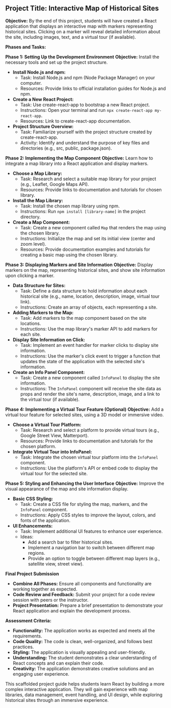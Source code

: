 ## Project Title: Interactive Map of Historical Sites

**Objective:**
By the end of this project, students will have created a React application that displays an interactive map with markers representing historical sites. Clicking on a marker will reveal detailed information about the site, including images, text, and a virtual tour (if available).

**Phases and Tasks:**

**Phase 1: Setting Up the Development Environment**
**Objective:** Install the necessary tools and set up the project structure.

* **Install Node.js and npm:**
    * Task: Install Node.js and npm (Node Package Manager) on your computer.
    * Resources: Provide links to official installation guides for Node.js and npm.
* **Create a New React Project:**
    * Task: Use create-react-app to bootstrap a new React project.
    * Instructions: Open your terminal and run `npx create-react-app my-react-app`.
    * Resources: Link to create-react-app documentation.
* **Project Structure Overview:**
    * Task: Familiarize yourself with the project structure created by create-react-app.
    * Activity: Identify and understand the purpose of key files and directories (e.g., src, public, package.json).

**Phase 2: Implementing the Map Component**
**Objective:** Learn how to integrate a map library into a React application and display markers.

* **Choose a Map Library:**
    * Task: Research and select a suitable map library for your project (e.g., Leaflet, Google Maps API).
    * Resources: Provide links to documentation and tutorials for chosen library.
* **Install the Map Library:**
    * Task: Install the chosen map library using npm.
    * Instructions: Run `npm install [library-name]` in the project directory.
* **Create a Map Component:**
    * Task: Create a new component called `Map` that renders the map using the chosen library.
    * Instructions: Initialize the map and set its initial view (center and zoom level).
    * Resources: Provide documentation examples and tutorials for creating a basic map using the chosen library.

**Phase 3: Displaying Markers and Site Information**
**Objective:** Display markers on the map, representing historical sites, and show site information upon clicking a marker.

* **Data Structure for Sites:**
    * Task: Define a data structure to hold information about each historical site (e.g., name, location, description, image, virtual tour link).
    * Instructions: Create an array of objects, each representing a site.
* **Adding Markers to the Map:**
    * Task: Add markers to the map component based on the site locations.
    * Instructions: Use the map library's marker API to add markers for each site.
* **Display Site Information on Click:**
    * Task: Implement an event handler for marker clicks to display site information.
    * Instructions: Use the marker's click event to trigger a function that updates the state of the application with the selected site's information.
* **Create an Info Panel Component:**
    * Task: Create a new component called `InfoPanel` to display the site information.
    * Instructions: The `InfoPanel` component will receive the site data as props and render the site's name, description, image, and a link to the virtual tour (if available).

**Phase 4: Implementing a Virtual Tour Feature (Optional)**
**Objective:** Add a virtual tour feature for selected sites, using a 3D model or immersive video.

* **Choose a Virtual Tour Platform:**
    * Task: Research and select a platform to provide virtual tours (e.g., Google Street View, Matterport).
    * Resources: Provide links to documentation and tutorials for the chosen platform.
* **Integrate Virtual Tour into InfoPanel:**
    * Task: Integrate the chosen virtual tour platform into the `InfoPanel` component.
    * Instructions: Use the platform's API or embed code to display the virtual tour for the selected site.

**Phase 5: Styling and Enhancing the User Interface**
**Objective:** Improve the visual appearance of the map and site information display.

* **Basic CSS Styling:**
    * Task: Create a CSS file for styling the map, markers, and the `InfoPanel` component.
    * Instructions: Apply CSS styles to improve the layout, colors, and fonts of the application.
* **UI Enhancements:**
    * Task: Implement additional UI features to enhance user experience.
    * Ideas:
        * Add a search bar to filter historical sites.
        * Implement a navigation bar to switch between different map regions.
        * Provide an option to toggle between different map layers (e.g., satellite view, street view).

**Final Project Submission**
* **Combine All Phases:** Ensure all components and functionality are working together as expected.
* **Code Review and Feedback:** Submit your project for a code review session with peers or the instructor.
* **Project Presentation:** Prepare a brief presentation to demonstrate your React application and explain the development process.

**Assessment Criteria:**
* **Functionality:** The application works as expected and meets all the requirements.
* **Code Quality:** The code is clean, well-organized, and follows best practices.
* **Styling:** The application is visually appealing and user-friendly.
* **Understanding:** The student demonstrates a clear understanding of React concepts and can explain their code.
* **Creativity:** The application demonstrates creative solutions and an engaging user experience.

This scaffolded project guide helps students learn React by building a more complex interactive application. They will gain experience with map libraries, data management, event handling, and UI design, while exploring historical sites through an immersive experience.